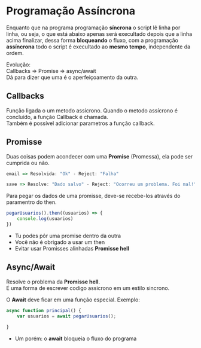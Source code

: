 # Programação Assíncrona

Enquanto que na programa programação **síncrona** o script lê linha por linha, ou seja, o que está abaixo apenas será execultado depois que a linha acima finalizar, dessa forma **bloqueando** o fluxo, com a programação **assíncrona** todo o script é execultado ao **mesmo tempo**, independente da ordem.

Evolução:<br>
Callbacks => Promise => async/await <br>
Dá para dizer que uma é o aperfeiçoamento da outra.<br>

## Callbacks
Função ligada o um metodo assícrono. Quando o metodo assícrono é concluído, a função Callback é chamada. <br>
Também é possível adicionar parametros a função callback.


## Promisse
Duas coisas podem acondecer com uma **Promise** (Promessa), ela pode ser cumprida ou não.<br>
````js
email => Resolvida: "Ok" - Reject: "Falha"

save => Resolve: "Dado salvo" - Reject: "Ocorreu um problema. Foi mal!"

````

Para pegar os dados de uma promisse, deve-se recebe-los através do paramentro do then.<br>

````js
pegarUsuarios().then((usuarios) => {
    console.log(usuarios)
})
````


- Tu podes pôr uma promise dentro da outra
- Você não é obrigado a usar um then
- Evitar usar Promisses alinhadas **Promisse hell**


## Async/Await

Resolve o problema da **Promisse hell**.<br>
É uma forma de escrever codigo assicrono em um estilo sincrono.<br>

O **Await** deve ficar em uma função especial. Exemplo:

````js
async function principal() {
    var usuarios = await pegarUsuarios();
    
}
````

- Um porém: o **await**  bloqueia o fluxo do programa